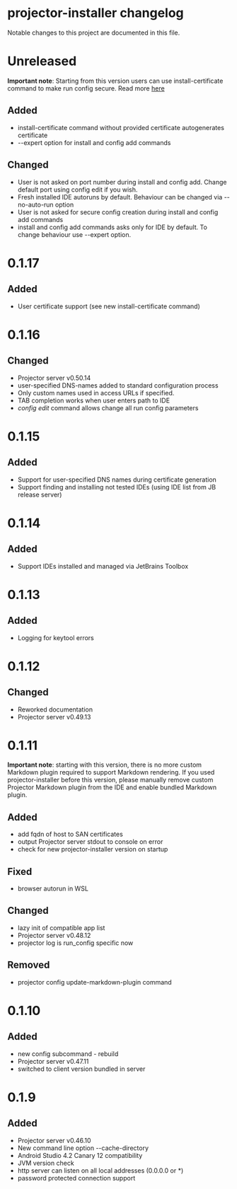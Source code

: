# projector-installer changelog

Notable changes to this project are documented in this file.

# Unreleased

**Important note**: Starting from this version users can use install-certificate command to make run config secure.
Read more [here](./COMMANDS.md#Install-https-certificate) 
   

## Added 
 - install-certificate command without provided certificate autogenerates certificate
 - --expert option for install and config add commands

## Changed
 - User is not asked on port number during install and config add. Change default port using config edit if you wish.
 - Fresh installed IDE autoruns by default. Behaviour can be changed via --no-auto-run option
 - User is not asked for secure config creation during install and config add commands
 - install and config add commands asks only for IDE by default. To change behaviour use --expert option. 
 

# 0.1.17
## Added
  - User certificate support (see new install-certificate command)

# 0.1.16
## Changed
 - Projector server v0.50.14
 - user-specified DNS-names added to standard configuration process
 - Only custom names used in access URLs if specified.   
 - TAB completion works when user enters path to IDE
 - _config edit_ command allows change all run config parameters

# 0.1.15
## Added
 - Support for user-specified DNS names during certificate generation
 - Support finding and installing not tested IDEs (using IDE list from JB release server)

# 0.1.14
## Added
 - Support IDEs installed and managed via JetBrains Toolbox

# 0.1.13
## Added
 - Logging for keytool errors

# 0.1.12
## Changed
 - Reworked documentation
 - Projector server v0.49.13

# 0.1.11
**Important note**: starting with this version, there is no more custom Markdown plugin required to support Markdown rendering. If you used projector-installer before this version, please manually remove custom Projector Markdown plugin from the IDE and enable bundled Markdown plugin.

## Added 
 - add fqdn of host to SAN certificates
 - output Projector server stdout to console on error
 - check for new projector-installer version on startup

## Fixed
 - browser autorun in WSL 
 
## Changed
 - lazy init of compatible app list
 - Projector server v0.48.12
 - projector log is run_config specific now
 
## Removed
 - projector config update-markdown-plugin command

# 0.1.10
## Added
 - new config subcommand - rebuild 
 - Projector server v0.47.11
 - switched to client version bundled in server

# 0.1.9
## Added 
 - Projector server v0.46.10
 - New command line option --cache-directory
 - Android Studio 4.2 Canary 12 compatibility
 - JVM version check
 - http server can listen on all local addresses (0.0.0.0 or *)
 - password protected connection support
